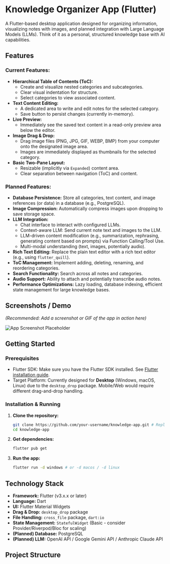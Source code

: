 # Knowledge Organizer App (Flutter)

A Flutter-based desktop application designed for organizing information, visualizing notes with images, and planned integration with Large Language Models (LLMs). Think of it as a personal, structured knowledge base with AI capabilities.

## Features

### Current Features:

*   **Hierarchical Table of Contents (ToC):**
    *   Create and visualize nested categories and subcategories.
    *   Clear visual indentation for structure.
    *   Select categories to view associated content.
*   **Text Content Editing:**
    *   A dedicated area to write and edit notes for the selected category.
    *   Save button to persist changes (currently in-memory).
*   **Live Preview:**
    *   Immediately see the saved text content in a read-only preview area below the editor.
*   **Image Drag & Drop:**
    *   Drag image files (PNG, JPG, GIF, WEBP, BMP) from your computer onto the designated image area.
    *   Images are immediately displayed as thumbnails for the selected category.
*   **Basic Two-Pane Layout:**
    *   Resizable (implicitly via `Expanded`) content area.
    *   Clear separation between navigation (ToC) and content.

### Planned Features:

*   **Database Persistence:** Store all categories, text content, and image references (or data) in a database (e.g., PostgreSQL).
*   **Image Compression:** Automatically compress images upon dropping to save storage space.
*   **LLM Integration:**
    *   Chat interface to interact with configured LLMs.
    *   Context-aware LLM: Send current note text and images to the LLM.
    *   LLM-driven content modification (e.g., summarization, rephrasing, generating content based on prompts) via Function Calling/Tool Use.
    *   Multi-modal understanding (text, images, potentially audio).
*   **Rich Text Editing:** Replace the plain text editor with a rich text editor (e.g., using `flutter_quill`).
*   **ToC Management:** Implement adding, deleting, renaming, and reordering categories.
*   **Search Functionality:** Search across all notes and categories.
*   **Audio Support:** Ability to attach and potentially transcribe audio notes.
*   **Performance Optimizations:** Lazy loading, database indexing, efficient state management for large knowledge bases.

## Screenshots / Demo

*(Recommended: Add a screenshot or GIF of the app in action here)*

![App Screenshot Placeholder](placeholder.png) <!-- Replace placeholder.png -->

## Getting Started

### Prerequisites

*   Flutter SDK: Make sure you have the Flutter SDK installed. See [Flutter installation guide](https://docs.flutter.dev/get-started/install).
*   Target Platform: Currently designed for **Desktop** (Windows, macOS, Linux) due to the `desktop_drop` package. Mobile/Web would require different drag-and-drop handling.

### Installation & Running

1.  **Clone the repository:**
    ```bash
    git clone https://github.com/your-username/knowledge-app.git # Replace with your repo URL
    cd knowledge-app
    ```
2.  **Get dependencies:**
    ```bash
    flutter pub get
    ```
3.  **Run the app:**
    ```bash
    flutter run -d windows # or -d macos / -d linux
    ```

## Technology Stack

*   **Framework:** Flutter (v3.x.x or later)
*   **Language:** Dart
*   **UI:** Flutter Material Widgets
*   **Drag & Drop:** `desktop_drop` package
*   **File Handling:** `cross_file` package, `dart:io`
*   **State Management:** `StatefulWidget` (Basic - consider Provider/Riverpod/Bloc for scaling)
*   **(Planned) Database:** PostgreSQL
*   **(Planned) LLM:** OpenAI API / Google Gemini API / Anthropic Claude API

## Project Structure